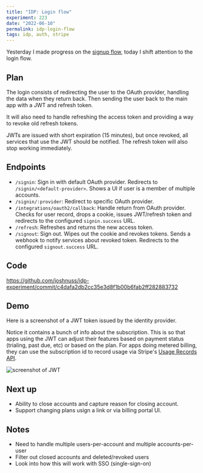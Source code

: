 ```yaml
---
title: "IDP: Login flow"
experiment: 223
date: "2022-06-10"
permalink: idp-login-flow
tags: idp, auth, stripe
---
```


Yesterday I made progress on the [signup flow](/posts/idp-signup-flow), today I shift attention to the login flow.

## Plan

The login consists of redirecting the user to the OAuth provider, handling the data when they return back. Then sending the user back to the main app with a JWT and refresh token.

It will also need to handle refreshing the access token and providing a way to revoke old refresh tokens.

JWTs are issued with short expiration (15 minutes), but once revoked, all services that use the JWT should be notified. The refresh token will also stop working immediately.

## Endpoints

- `/signin`: Sign in with default OAuth provider. Redirects to `/signin/<default-provider>`. Shows a UI if user is a member of multiple accounts.
- `/signin/:provider`: Redirect to specific OAuth provider.
- `/integrations/oauth2/callback`: Handle return from OAuth provider. Checks for user record, drops a cookie, issues JWT/refresh token and redirects to the configured `signin.success` URL.
- `/refresh`: Refreshes and returns the new access token.
- `/signout`: Sign out. Wipes out the cookie and revokes tokens. Sends a webhook to notify services about revoked token. Redirects to the configured `signout.success` URL.

## Code

https://github.com/joshnuss/idp-experiment/commit/c4dafa2db2cc35e3d8f1b00b6fab2ff282883732

## Demo

Here is a screenshot of a JWT token issued by the identity provider.

Notice it contains a bunch of info about the subscription. This is so that apps using the JWT can adjust their features based on payment status (trialing, past due, etc) or based on the plan. For apps doing metered billing, they can use the subscription id to record usage via Stripe's [Usage Records API](https://stripe.com/docs/api/usage_records).

<img alt="screenshot of JWT" src="https://res.cloudinary.com/dzwnkx0mk/image/upload/v1654937082/1000experiments.dev/JSON-Web-Tokens-jwt-io_ycqfen.png"/>

## Next up

- Ability to close accounts and capture reason for closing account.
- Support changing plans usign a link or via billing portal UI.

## Notes

- Need to handle multiple users-per-account and multiple accounts-per-user
- Filter out closed accounts and deleted/revoked users
- Look into how this will work with SSO (single-sign-on)
